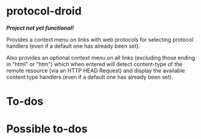 # protocol-droid

***Project not yet functional!***

Provides a context menu on links with web protocols for selecting protocol
handlers (even if a default one has already been set).

Also provides an optional context menu on all links (excluding those ending
in "html" or "htm") which when entered will detect content-type of the
remote resource (via an HTTP HEAD Request) and display the
available content type handlers (even if a default one has already been set).

# To-dos

# Possible to-dos

